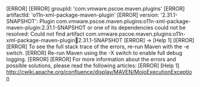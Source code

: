[ERROR] 
[ERROR] groupId: 'com.vmware.pscoe.maven.plugins'
[ERROR] artifactId: 'o11n-xml-package-maven-plugin'
[ERROR] version: '2.31.1-SNAPSHOT': Plugin com.vmware.pscoe.maven.plugins:o11n-xml-package-maven-plugin:2.31.1-SNAPSHOT or one of its dependencies could not be resolved: Could not find artifact com.vmware.pscoe.maven.plugins:o11n-xml-package-maven-plugin:jar:2.31.1-SNAPSHOT
[ERROR] -> [Help 1]
[ERROR] 
[ERROR] To see the full stack trace of the errors, re-run Maven with the -e switch.
[ERROR] Re-run Maven using the -X switch to enable full debug logging.
[ERROR] 
[ERROR] For more information about the errors and possible solutions, please read the following articles:
[ERROR] [Help 1] http://cwiki.apache.org/confluence/display/MAVEN/MojoExecutionException

